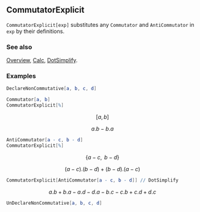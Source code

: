 ## CommutatorExplicit

`CommutatorExplicit[exp]` substitutes any `Commutator` and `AntiCommutator` in `exp` by their definitions.

### See also

[Overview](Extra/FeynCalc.md), [Calc](Calc.md), [DotSimplify](DotSimplify.md).

### Examples

```mathematica
DeclareNonCommutative[a, b, c, d]
```

```mathematica
Commutator[a, b]
CommutatorExplicit[%]
```

$$[a,b]$$

$$a.b-b.a$$

```mathematica
AntiCommutator[a - c, b - d]
CommutatorExplicit[%]
```

$$\{a-c,\medspace b-d\}$$

$$(a-c).(b-d)+(b-d).(a-c)$$

```mathematica
CommutatorExplicit[AntiCommutator[a - c, b - d]] // DotSimplify
```

$$a.b+b.a-a.d-d.a-b.c-c.b+c.d+d.c$$

```mathematica
UnDeclareNonCommutative[a, b, c, d]
```
